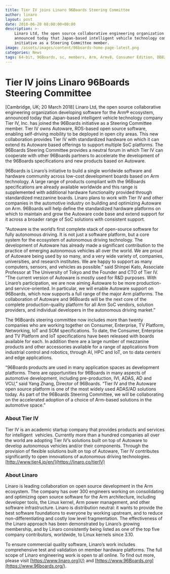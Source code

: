 ```yaml
---
title: Tier IV joins Linaro 96Boards Steering Committee
author: linaro
layout: post
date: 2018-06-20 08:00:00+00:00
description: >-
    Linaro Ltd, the open source collaborative engineering organization developing software for the Arm® ecosystem,
    announced today that Japan-based intelligent vehicle technology company Tier IV, Inc. has joined the 96Boards
    initiative as a Steering Committee member.
image: /assets/images/content/96boards-home-page-latest.png
categories: News
tags: 64-bit, 96Boards, sc, members, Arm, Armv8, Consumer Edition, DB820c, Rock960, Hikey960, linaro, linux, open source, Membership
---
```

# Tier IV joins Linaro 96Boards Steering Committee

[Cambridge, UK; 20 March 2018] Linaro Ltd, the open source collaborative engineering organization developing software for the Arm® ecosystem, announced today that Japan-based intelligent vehicle technology company Tier IV, Inc. has joined the 96Boards initiative as a Steering Committee member. Tier IV owns Autoware, ROS-based open source software, enabling self-driving mobility to be deployed in open city areas. This new collaboration provides Tier IV with standardized hardware on which it can extend its Autoware based offerings to support multiple SoC platforms. The 96Boards Steering Committee provides a neutral forum in which Tier IV can cooperate with other 96Boards partners to accelerate the development of the 96Boards specifications and new products based on Autoware.

96Boards is Linaro’s initiative to build a single worldwide software and hardware community across low-cost development boards based on Arm technology. A large range of products compliant with the 96Boards specifications are already available worldwide and this range is supplemented with additional hardware functionality provided through standardized mezzanine boards. Linaro plans to work with Tier IV and other companies in the automotive industry on building and optimizing Autoware on Arm. 96Boards will help define the standardized hardware platforms on which to maintain and grow the Autoware code base and extend support for it across a broader range of SoC solutions with consistent support.

“Autoware is the world’s first complete stack of open-source software for fully autonomous driving. It is not just a software platform, but a core system for the ecosystem of autonomous driving technology. The development of Autoware has already made a significant contribution to the practice of emerging autonomous vehicles all over the world. We are proud of Autoware being used by so many, and a very wide variety of, companies, universities, and research institutes. We are happy to support as many computers, sensors, and vehicles as possible.” said Shinpei Kato, Associate Professor at The University of Tokyo and the Founder and CTO of Tier IV. “The current version of Autoware is mostly used for R&D purposes. With Linaro’s participation, we are now aiming Autoware to be more production- and service-oriented. In particular, we will enable Autoware support on 96Boards, which now supports a full range of the major Arm platforms. The collaboration of Autoware and 96Boards will be the next core of the complete production-quality platform for all Arm SoC vendors, solution providers, and individual developers in the autonomous driving market.”

The 96Boards steering committee now includes more than twenty companies who are working together on Consumer, Enterprise, TV Platform, Networking, IoT and SOM specifications. To date, the Consumer, Enterprise and TV Platform and IoT specifications have been released with boards available for each. In addition there are a large number of mezzanine products and other accessories available for a range of applications from industrial control and robotics, through AI, HPC and IoT, on to data centers and edge applications.

“96Boards products are used in many application spaces as development platforms. There are opportunities for 96Boards in many aspects of automotive development, including pre-production, IVI, ADAS, AD and VCU,” said Yang Zhang, Director of 96Boards. “Tier IV and the Autoware open source platform is one of the most widely used ADAS/AD solutions today. As part of the 96Boards Steering Committee, we will be collaborating on the accelerated adoption of a choice of Arm-based solutions in the automotive space.”

### About Tier IV

Tier IV is an academic startup company that provides products and services for intelligent  vehicles. Currently more than a hundred companies all over the world are adopting Tier IV’s solutions built on top of Autoware to develop autonomous vehicles and/or their components. Through the provision of flexible solutions built on top of Autoware, Tier IV contributes significantly to open innovations of autonomous driving technologies. [http://www.tier4.jp/en/](https://linaro.co/tierIV)

### About Linaro

Linaro is leading collaboration on open source development in the Arm ecosystem. The company has over 300 engineers working on consolidating and optimizing open source software for the Arm architecture, including developer tools, the Linux kernel, Arm power management, and other software infrastructure. Linaro is distribution neutral: it wants to provide the best software foundations to everyone by working upstream, and to reduce non-differentiating and costly low level fragmentation. The effectiveness of the Linaro approach has been demonstrated by Linaro’s growing membership, and by Linaro consistently being listed as one of the top five company contributors, worldwide, to Linux kernels since 3.10.

To ensure commercial quality software, Linaro’s work includes comprehensive test and validation on member hardware platforms. The full scope of Linaro engineering work is open to all online. To find out more, please visit [https://www.linaro.org](/) and [https://www.96Boards.org](https://www.96boards.org/).
